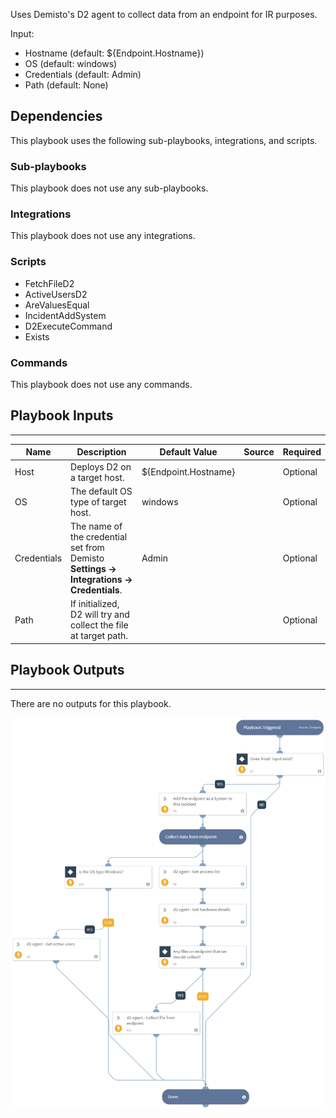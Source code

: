 Uses Demisto's D2 agent to collect data from an endpoint for IR purposes.

Input:
* Hostname (default: ${Endpoint.Hostname})
* OS (default: windows)
* Credentials (default: Admin)
* Path (default: None)

## Dependencies
This playbook uses the following sub-playbooks, integrations, and scripts.

### Sub-playbooks
This playbook does not use any sub-playbooks.

### Integrations
This playbook does not use any integrations.

### Scripts
* FetchFileD2
* ActiveUsersD2
* AreValuesEqual
* IncidentAddSystem
* D2ExecuteCommand
* Exists

### Commands
This playbook does not use any commands.

## Playbook Inputs
---

| **Name** | **Description** | **Default Value** | **Source** | **Required** |
| --- | --- | --- | --- | --- |
| Host | Deploys D2 on a target host. | ${Endpoint.Hostname} |  | Optional |
| OS | The default OS type of target host. | windows |  | Optional |
| Credentials | The name of the credential set from Demisto **Settings -> Integrations -> Credentials**. | Admin |  | Optional |
| Path | If initialized, D2 will try and collect the file at target path. |  |  | Optional |

## Playbook Outputs
---
There are no outputs for this playbook.

![D2_Endpoint_data_collection](https://github.com/ElazarK/content-docs/blob/master/images/playbooks/D2_Endpoint_data_collection.png)
